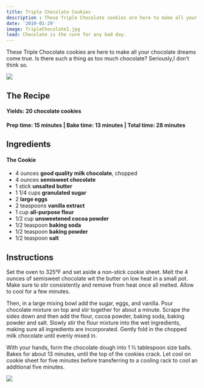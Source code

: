 ```yaml
---
title: Triple Chocolate Cookies
description : These Triple Chocolate cookies are here to make all your chocolate dreams come true. Is there such a thing as too much chocolate? Seriously, I don’t think so. 
date: '2019-01-29'
image: TripleChocolate1.jpg
lead: Chocolate is the cure for any bad day. 
---
```

These Triple Chocolate cookies are here to make all your chocolate dreams come true. Is there such a thing as too much chocolate? Seriously,I don’t think so. 
 
![](TripleChocolate2.jpg)

## The Recipe

#### Yields: 20 chocolate cookies

#### Prep time: 15 minutes | Bake time: 13 minutes | Total time: 28 minutes

## Ingredients

#### The Cookie
- 4 ounces **good quality milk chocolate**, chopped
- 4 ounces **semisweet chocolate**
- 1 stick **unsalted butter**
- 1 1/4 cups **granulated sugar**
- 2 **large eggs**
- 2 teaspoons **vanilla extract**
- 1 cup **all-purpose flour**
- 1/2 cup **unsweetened cocoa powder**
- 1/2 teaspoon **baking soda**
- 1/2 teaspoon **baking powder**
- 1/2 teaspoon **salt**


## Instructions
Set the oven to 325°F and set aside a non-stick cookie sheet. Melt the 4 ounces of semisweet chocolate wit the butter on low heat in a small pot. Make sure to stir consistently and remove from heat once all melted. Allow to cool for a few minutes. 

Then, in a large mixing bowl add the sugar, eggs, and vanilla. Pour chocolate mixture on top and stir together for about a minute. Scrape the sides down and then add the flour, cocoa powder, baking soda, baking powder and salt. Slowly stir the flour mixture into the wet ingredients, making sure all ingredients are incorporated. Gently fold in the chopped milk chocolate until evenly mixed in. 

With your hands, form the chocolate dough into 1 ½ tablespoon size balls. Bakes for about 13 minutes, until the top of the cookies crack. Let cool on cookie sheet for five minutes before transferring to a cooling rack to cool an additional five minutes. 

![](TripleChocolate3.jpg)

